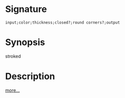 # Signature
```vikid-signature
input;color;thickness;closed?;round corners?;output
```

# Synopsis
stroked

# Description

[more...](https://www.w3schools.com/tags/canvas_stroke.asp)